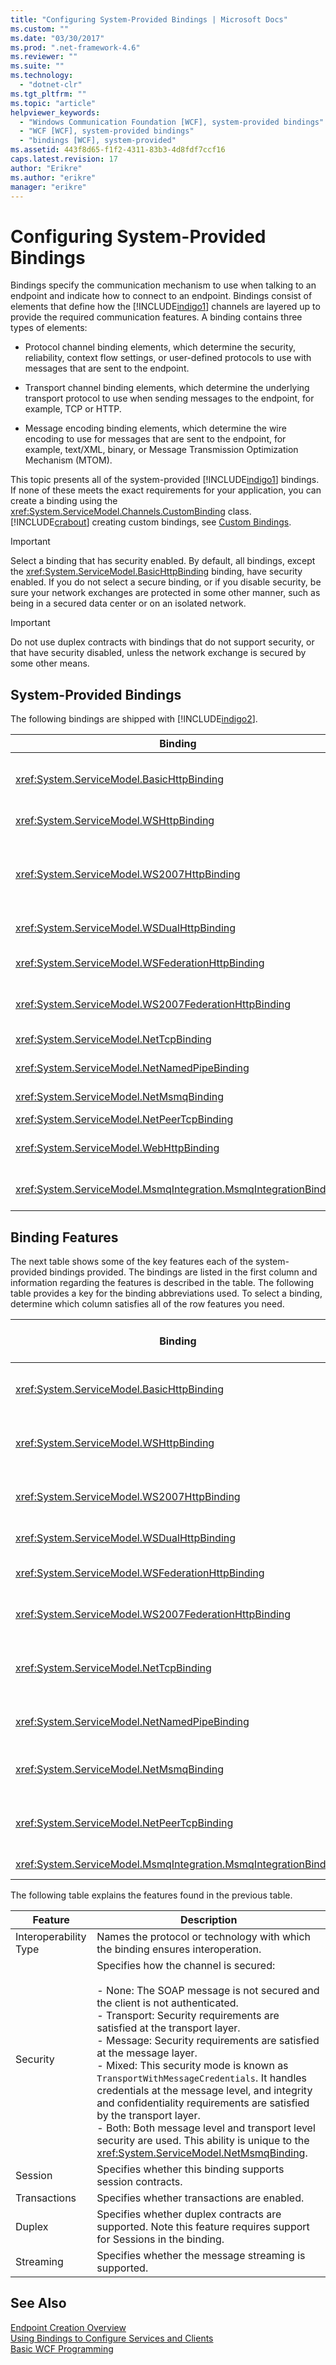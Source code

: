 ```yaml
---
title: "Configuring System-Provided Bindings | Microsoft Docs"
ms.custom: ""
ms.date: "03/30/2017"
ms.prod: ".net-framework-4.6"
ms.reviewer: ""
ms.suite: ""
ms.technology: 
  - "dotnet-clr"
ms.tgt_pltfrm: ""
ms.topic: "article"
helpviewer_keywords: 
  - "Windows Communication Foundation [WCF], system-provided bindings"
  - "WCF [WCF], system-provided bindings"
  - "bindings [WCF], system-provided"
ms.assetid: 443f8d65-f1f2-4311-83b3-4d8fdf7ccf16
caps.latest.revision: 17
author: "Erikre"
ms.author: "erikre"
manager: "erikre"
---
```

# Configuring System-Provided Bindings
Bindings specify the communication mechanism to use when talking to an endpoint and indicate how to connect to an endpoint. Bindings consist of elements that define how the [!INCLUDE[indigo1](../../../../includes/indigo1-md.md)] channels are layered up to provide the required communication features. A binding contains three types of elements:  
  
-   Protocol channel binding elements, which determine the security, reliability, context flow settings, or user-defined protocols to use with messages that are sent to the endpoint.  
  
-   Transport channel binding elements, which determine the underlying transport protocol to use when sending messages to the endpoint, for example, TCP or HTTP.  
  
-   Message encoding binding elements, which determine the wire encoding to use for messages that are sent to the endpoint, for example, text/XML, binary, or Message Transmission Optimization Mechanism (MTOM).  
  
 This topic presents all of the system-provided [!INCLUDE[indigo1](../../../../includes/indigo1-md.md)] bindings. If none of these meets the exact requirements for your application, you can create a binding using the <xref:System.ServiceModel.Channels.CustomBinding> class. [!INCLUDE[crabout](../../../../includes/crabout-md.md)] creating custom bindings, see [Custom Bindings](../../../../docs/framework/wcf/extending/custom-bindings.md).  
  
> [!IMPORTANT]
>  Select a binding that has security enabled. By default, all bindings, except the <xref:System.ServiceModel.BasicHttpBinding> binding, have security enabled. If you do not select a secure binding, or if you disable security, be sure your network exchanges are protected in some other manner, such as being in a secured data center or on an isolated network.  
  
> [!IMPORTANT]
>  Do not use duplex contracts with bindings that do not support security, or that have security disabled, unless the network exchange is secured by some other means.  
  
## System-Provided Bindings  
 The following bindings are shipped with [!INCLUDE[indigo2](../../../../includes/indigo2-md.md)].  
  
|Binding|Configuration Element|Description|  
|-------------|---------------------------|-----------------|  
|<xref:System.ServiceModel.BasicHttpBinding>|[\<basicHttpBinding>](../../../../docs/framework/configure-apps/file-schema/wcf/basichttpbinding.md)|A binding that is suitable for communicating with WS-Basic Profile conformant Web services, for example, ASP.NET Web services (ASMX)-based services. This binding uses HTTP as the transport and text/XML as the default message encoding.|  
|<xref:System.ServiceModel.WSHttpBinding>|[\<wsHttpBinding>](../../../../docs/framework/configure-apps/file-schema/wcf/wshttpbinding.md)|A secure and interoperable binding that is suitable for non-duplex service contracts.|  
|<xref:System.ServiceModel.WS2007HttpBinding>|[\<ws2007HttpBinding>](../../../../docs/framework/configure-apps/file-schema/wcf/ws2007httpbinding.md)|A secure and interoperable binding that provides support for the correct versions of the <xref:System.ServiceModel.WSHttpBinding.Security%2A>, <xref:System.ServiceModel.ReliableSession>, and <xref:System.ServiceModel.WSHttpBindingBase.TransactionFlow%2A> binding elements.|  
|<xref:System.ServiceModel.WSDualHttpBinding>|[\<wsDualHttpBinding>](../../../../docs/framework/configure-apps/file-schema/wcf/wsdualhttpbinding.md)|A secure and interoperable binding that is suitable for duplex service contracts or communication through SOAP intermediaries.|  
|<xref:System.ServiceModel.WSFederationHttpBinding>|[\<wsFederationHttpBinding>](../../../../docs/framework/configure-apps/file-schema/wcf/wsfederationhttpbinding.md)|A secure and interoperable binding that supports the WS-Federation protocol, enabling organizations that are in a federation to efficiently authenticate and authorize users.|  
|<xref:System.ServiceModel.WS2007FederationHttpBinding>|[\<ws2007FederationHttpBinding>](../../../../docs/framework/configure-apps/file-schema/wcf/ws2007federationhttpbinding.md)|A secure and interoperable binding that derives from <xref:System.ServiceModel.WS2007HttpBinding> and supports federated security.|  
|<xref:System.ServiceModel.NetTcpBinding>|[\<netTcpBinding>](../../../../docs/framework/configure-apps/file-schema/wcf/nettcpbinding.md)|A secure and optimized binding suitable for cross-machine communication between [!INCLUDE[indigo2](../../../../includes/indigo2-md.md)] applications.|  
|<xref:System.ServiceModel.NetNamedPipeBinding>|[\<netNamedPipeBinding>](../../../../docs/framework/configure-apps/file-schema/wcf/netnamedpipebinding.md)|A secure, reliable, optimized binding that is suitable for on-machine communication between [!INCLUDE[indigo2](../../../../includes/indigo2-md.md)] applications.|  
|<xref:System.ServiceModel.NetMsmqBinding>|[\<netMsmqBinding>](../../../../docs/framework/configure-apps/file-schema/wcf/netmsmqbinding.md)|A queued binding that is suitable for cross-machine communication between [!INCLUDE[indigo2](../../../../includes/indigo2-md.md)] applications.|  
|<xref:System.ServiceModel.NetPeerTcpBinding>|[\<netPeerTcpBinding>](../../../../docs/framework/configure-apps/file-schema/wcf/netpeertcpbinding.md)|A binding that enables secure, multi-machine communication.|  
|<xref:System.ServiceModel.WebHttpBinding>|[\<webHttpBinding>](../../../../docs/framework/configure-apps/file-schema/wcf/webhttpbinding.md)|A binding used to configure endpoints for [!INCLUDE[indigo2](../../../../includes/indigo2-md.md)] Web services that are exposed through HTTP requests instead of SOAP messages.|  
|<xref:System.ServiceModel.MsmqIntegration.MsmqIntegrationBinding>|[\<msmqIntegrationBinding>](../../../../docs/framework/configure-apps/file-schema/wcf/msmqintegrationbinding.md)|A binding that is suitable for cross-machine communication between a [!INCLUDE[indigo2](../../../../includes/indigo2-md.md)] application and existing Message Queuing (also known as MSMQ) applications.|  
  
## Binding Features  
 The next table shows some of the key features each of the system-provided bindings provided. The bindings are listed in the first column and information regarding the features is described in the table. The following table provides a key for the binding abbreviations used. To select a binding, determine which column satisfies all of the row features you need.  
  
|Binding|Interoperability|Mode of Security (Default)|Session<br /><br /> (Default)|Transactions|Duplex|  
|-------------|----------------------|----------------------------------|-----------------------------|------------------|------------|  
|<xref:System.ServiceModel.BasicHttpBinding>|Basic Profile 1.1|(None), Transport, Message, Mixed|None, (None)|(None)|n/a|  
|<xref:System.ServiceModel.WSHttpBinding>|WS|None, Transport, (Message), Mixed|(None), Transport, Reliable Session|(None), Yes|n/a|  
|<xref:System.ServiceModel.WS2007HttpBinding>|WS-Security, WS-Trust, WS-SecureConversation, WS-SecurityPolicy|None, Transport, (Message), Mixed|(None), Transport, Reliable Session|(None), Yes|n/a|  
|<xref:System.ServiceModel.WSDualHttpBinding>|WS|None, (Message)|(Reliable Session)|(None), Yes|Yes|  
|<xref:System.ServiceModel.WSFederationHttpBinding>|WS-Federation|None, (Message), Mixed|(None), Reliable Session|(None), Yes|No|  
|<xref:System.ServiceModel.WS2007FederationHttpBinding>|WS-Federation|None, (Message), Mixed|(None), Reliable Session|(None), Yes|No|  
|<xref:System.ServiceModel.NetTcpBinding>|.NET|None, (Transport), Message,<br /><br /> Mixed|Reliable Session, (Transport)|(None), Yes|Yes|  
|<xref:System.ServiceModel.NetNamedPipeBinding>|.NET|None,<br /><br /> (Transport)|None, (Transport)|(None), Yes|Yes|  
|<xref:System.ServiceModel.NetMsmqBinding>|.NET|None, Message, (Transport), Both|(None)|(None), Yes|No|  
|<xref:System.ServiceModel.NetPeerTcpBinding>|Peer|None, Message, (Transport), Mixed|(None)|(None)|Yes|  
|<xref:System.ServiceModel.MsmqIntegration.MsmqIntegrationBinding>|MSMQ|None, (Transport)|(None)|(None), Yes|n/a|  
  
 The following table explains the features found in the previous table.  
  
|Feature|Description|  
|-------------|-----------------|  
|Interoperability Type|Names the protocol or technology with which the binding ensures interoperation.|  
|Security|Specifies how the channel is secured:<br /><br /> -   None: The SOAP message is not secured and the client is not authenticated.<br />-   Transport: Security requirements are satisfied at the transport layer.<br />-   Message: Security requirements are satisfied at the message layer.<br />-   Mixed: This security mode is known as `TransportWithMessageCredentials`. It handles credentials at the message level, and integrity and confidentiality requirements are satisfied by the transport layer.<br />-   Both: Both message level and transport level security are used. This ability is unique to the <xref:System.ServiceModel.NetMsmqBinding>.|  
|Session|Specifies whether this binding supports session contracts.|  
|Transactions|Specifies whether transactions are enabled.|  
|Duplex|Specifies whether duplex contracts are supported. Note this feature requires support for Sessions in the binding.|  
|Streaming|Specifies whether the message streaming is supported.|  
  
## See Also  
 [Endpoint Creation Overview](../../../../docs/framework/wcf/endpoint-creation-overview.md)   
 [Using Bindings to Configure Services and Clients](../../../../docs/framework/wcf/using-bindings-to-configure-services-and-clients.md)   
 [Basic WCF Programming](../../../../docs/framework/wcf/basic-wcf-programming.md)